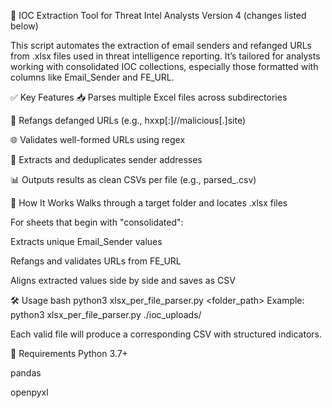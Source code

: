 🧪 IOC Extraction Tool for Threat Intel Analysts Version 4 (changes listed below)

This script automates the extraction of email senders and refanged URLs from .xlsx files used in threat intelligence reporting. It’s tailored for analysts working with consolidated IOC collections, especially those formatted with columns like Email_Sender and FE_URL.

✅ Key Features 📥 Parses multiple Excel files across subdirectories

🧠 Refangs defanged URLs (e.g., hxxp[:]//malicious[.]site)

🌐 Validates well-formed URLs using regex

📧 Extracts and deduplicates sender addresses

📊 Outputs results as clean CSVs per file (e.g., parsed_.csv)

🔄 How It Works Walks through a target folder and locates .xlsx files

For sheets that begin with "consolidated":

Extracts unique Email_Sender values

Refangs and validates URLs from FE_URL

Aligns extracted values side by side and saves as CSV

🛠 Usage bash python3 xlsx_per_file_parser.py <folder_path> Example: python3 xlsx_per_file_parser.py ./ioc_uploads/

Each valid file will produce a corresponding CSV with structured indicators.

🚧 Requirements Python 3.7+

pandas

openpyxl
